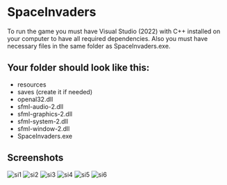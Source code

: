 # SpaceInvaders

To run the game you must have Visual Studio (2022) with C++ installed on your computer to have all required dependencies.
Also you must have necessary files in the same folder as SpaceInvaders.exe.

## Your folder should look like this:
- resources
- saves (create it if needed)
- openal32.dll
- sfml-audio-2.dll
- sfml-graphics-2.dll
- sfml-system-2.dll
- sfml-window-2.dll
- SpaceInvaders.exe

## Screenshots
![si1](https://github.com/LukeZyte/SpaceInvaders/assets/65601392/1cd885c1-0252-4889-8671-4045c8330483)
![si2](https://github.com/LukeZyte/SpaceInvaders/assets/65601392/75ff2f5b-c391-4177-812f-7628e1542cf2)
![si3](https://github.com/LukeZyte/SpaceInvaders/assets/65601392/d6a7a771-488c-4694-bb76-f6fcb0cb3231)
![si4](https://github.com/LukeZyte/SpaceInvaders/assets/65601392/c1f83cfb-17bd-4390-a83d-d7fa6ab7f5de)
![si5](https://github.com/LukeZyte/SpaceInvaders/assets/65601392/1403fcd3-2cb8-4b1b-b362-b81cea0af126)
![si6](https://github.com/LukeZyte/SpaceInvaders/assets/65601392/6625a30a-351b-4ee4-8aad-8aa22acc75af)
